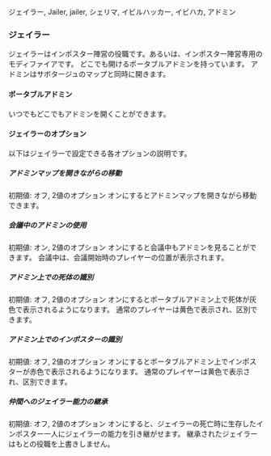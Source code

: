 ジェイラー, Jailer, jailer, シェリマ, イビルハッカー, イビハカ, アドミン

### ジェイラー
ジェイラーはインポスター陣営の役職です。あるいは、インポスター陣営専用のモディファイアです。
どこでも開けるポータブルアドミンを持っています。
アドミンはサボタージュのマップと同時に開きます。

#### ポータブルアドミン
いつでもどこでもアドミンを開くことができます。

#### ジェイラーのオプション
以下はジェイラーで設定できる各オプションの説明です。

##### アドミンマップを開きながらの移動
初期値: オフ, 2値のオプション
オンにするとアドミンマップを開きながら移動できます。

##### 会議中のアドミンの使用
初期値: オン, 2値のオプション
オンにすると会議中もアドミンを見ることができます。
会議中は、会議開始時のプレイヤーの位置が表示されます。

##### アドミン上での死体の識別
初期値: オフ, 2値のオプション
オンにするとポータブルアドミン上で死体が灰色で表示されるようになります。
通常のプレイヤーは黄色で表示され、区別できます。

##### アドミン上でのインポスターの識別
初期値: オフ, 2値のオプション
オンにするとポータブルアドミン上でインポスターが赤色で表示されるようになります。
通常のプレイヤーは黄色で表示され、区別できます。

##### 仲間へのジェイラー能力の継承
初期値: オフ, 2値のオプション
オンにすると、ジェイラーの死亡時に生存したインポスター一人にジェイラーの能力を引き継がせます。
継承されたジェイラーはもとの役職を上書きしません。

